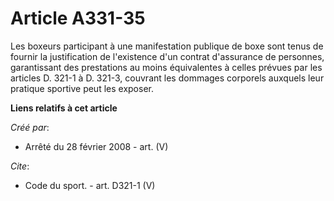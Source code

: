 # Article A331-35

Les boxeurs participant à une manifestation publique de boxe sont tenus de fournir la justification de l'existence d'un
contrat d'assurance de personnes, garantissant des prestations au moins équivalentes à celles prévues par les articles D.
321-1 à D. 321-3, couvrant les dommages corporels auxquels leur pratique sportive peut les exposer.

**Liens relatifs à cet article**

_Créé par_:

  - Arrêté du 28 février 2008 - art. (V)

_Cite_:

  - Code du sport. - art. D321-1 (V)
